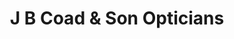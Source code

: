 ---
title: "J B Coad & Son Opticians"
url: /aylesbury/j-b-coad-and-son-opticians/
shop: optician
---